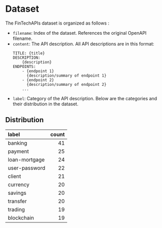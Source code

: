 # Dataset

The FinTechAPIs dataset is organized as follows :

- `filename`: Index of the dataset. References the original OpenAPI filename.
- `content`: The API description. All API descriptions are in this format:
  ```text
  TITLE: {title}
  DESCRIPTION:
      {description}
  ENDPOINTS:
      - {endpoint 1}
        {description/summary of endpoint 1}
      - {endpoint 2}
        {description/summary of endpoint 2}
      ...
  ```
- `label`: Category of the API description. Below are the categories and their distribution in the dataset.

## Distribution

| label         | count |
|:--------------|------:|
| banking       |    41 |
| payment       |    25 |
| loan-mortgage |    24 |
| user-password |    22 |
| client        |    21 |
| currency      |    20 |
| savings       |    20 |
| transfer      |    20 |
| trading       |    19 |
| blockchain    |    19 |
